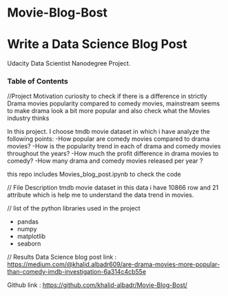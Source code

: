 # Movie-Blog-Bost

# Write a Data Science Blog Post
Udacity Data Scientist Nanodegree Project.

### Table of Contents

//Project Motivation
curiosity to check if there is a difference in strictly Drama movies popularity compared to comedy movies, mainstream seems to make drama look a bit more popular and also check what the Movies industry thinks 

In this project. I choose tmdb movie dataset in which i have analyze the following points:
-How popular are comedy movies compared to drama movies?
-How is the popularity trend in each of drama and comedy movies throughout the years?
-How much the profit difference in drama movies to comedy?
-How many drama and comedy movies released per year ?

this repo includes Movies_blog_post.ipynb to check the code

// File Description 
tmdb movie dataset in this data i have 10866 row and 21 attribute which is help me to understand the data trend in movies.

// list of the python libraries used in the project
 * pandas 
 * numpy 
 * matplotlib
 * seaborn

// Results 
Data Science blog post link  : https://medium.com/@khalid.albadr609/are-drama-movies-more-popular-than-comedy-imdb-investigation-6a314c4cb55e

Github link : https://github.com/khalid-albadr/Movie-Blog-Bost/
